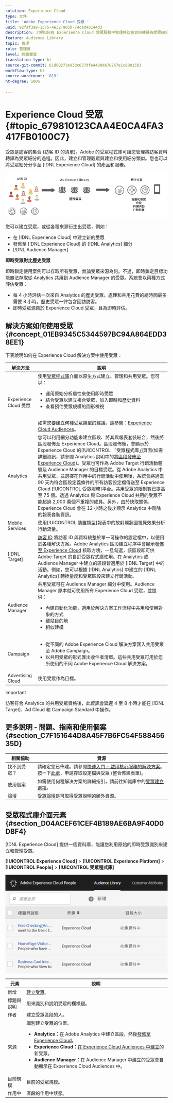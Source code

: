 ```yaml
---
solution: Experience Cloud
type: 文件
title: 'Adobe Experience Cloud 受眾 '
uuid: 92faf3a8-1375-4e32-905b-74cad48144d3
description: 了解如何在 Experience Cloud 受眾服務中管理將訪客資料轉譯為受眾細分。
feature: Audience Library
topic: 管理
role: 管理員
level: 經驗豐富
translation-type: ht
source-git-commit: 61d60273e933c637dfe4400da78257e1c80015b3
workflow-type: ht
source-wordcount: '819'
ht-degree: 100%

---
```



# Experience Cloud 受眾{#topic_679810123CAA4E0CA4FA3417FB0100C7}

受眾是訪客的集合 (訪客 ID 的清單)。Adobe 的受眾程式庫可讓您管理將訪客資料轉譯為受眾細分的過程。因此，建立和管理觀眾與建立和使用細分類似。您也可以將受眾細分分享至 [!DNL Experience Cloud] 的產品和服務。

![](assets/audiences.png)

您可以建立受眾，或從各種來源衍生出受眾，例如：

* 在 [!DNL Experience Cloud] 中建立新的受眾
* 發佈至 [!DNL Experience Cloud] 的 [!DNL Analytics] 細分
* [!DNL Audience Manager]

**即時受眾對比歷史受眾**

即時鎖定使用案例可以存取所有受眾，無論受眾來源為何。不過，即時鎖定目標功能無法存取從 Analytics 共用到 Audience Manager 的受眾。系統會以兩種方式評估受眾：

* 每 4 小時評估一次來自 Analytics 的歷史受眾。處理和共用花費的總時間最多需要 8 小時。歷史受眾一律包含回訪訪客。
* 即時受眾源自於 Experience Cloud 受眾，且為即時評估。

## 解決方案如何使用受眾 {#concept_01EB9345C5344597BC94A864EDD38EE1}

下表說明如何在 Experience Cloud 解決方案中使用受眾：

| 解決方法 | 說明 |
|--- |--- |
| Experience Cloud 受眾 | 使用[受眾程式庫](../audience-library/audience-library.md)介面以原生方式建立、管理和共用受眾。您可以：<ul><li>運用原始分析屬性來使用即時受眾</li><li>結合受眾以建立複合受眾，加入即時和歷史資料</li><li>查看預估受眾規模的圖形檢視</li></ul><br>如需您要建立何種受眾類型的建議，請參閱：[Experience Cloud Audiences](https://helpx.adobe.com/tw/marketing-cloud-core/kb/People/Audience-Creation-Options.html)。 |
| Analytics | 您可以利用細分功能來建立區段、將其與報表套裝結合，然後將區段發佈至 Experience Cloud。區段發佈後，會顯示於 Experience Cloud 的[!UICONTROL 「受眾程式庫」]頁面(如需詳細資訊，請參閱 Analytics 說明中的[將區段發佈至 Experience Cloud](https://docs.adobe.com/content/help/zh-Hant/analytics/components/segmentation/segmentation-workflow/seg-publish.html))。受眾也可作為 Adobe Target 行銷活動體驗及 Audience Manager 的目標受眾。從 Adobe Analytics 中共用受眾，並選擇在作用中的行銷活動中使用後，系統會將過去 90 天內符合區段定義條件的所有訪客設定檔傳送至 Experience Cloud [!UICONTROL 受眾服務]平台。共用受眾的限制數已提高至 75 個。透過 Analytics 與 Experience Cloud 共用的受眾不能超過 2,000 萬個不重複的成員。另外，由於快取關係，Experience Cloud 會在 12 小時之後才顯示 Analytics 中刪除的報表套裝資訊。 |
| Mobile Services | 使用[!UICONTROL 裝置類型]報表中的放射環狀圖視覺效果分析行動流量。 |
| [!DNL Target] | [訪客 ID](https://docs.adobe.com/content/help/zh-Hant/id-service/using/home.html) 將訪客 ID 與資料統整於單一可操作的設定檔中，以便用於各種解決方案。Adobe Analytics 區段建立程序中會顯示[發佈至 Experience Cloud](../audience-library/audience-library.md) 核取方塊，一旦勾選，該區段即可供 Adobe Target 的自訂受眾程式庫使用。在 Analytics 或 Audience Manager 中建立的區段皆適用於 [!DNL Target] 中的活動。例如，您可以根據 [!DNL Analytics] 中建立的 [!DNL Analytics] 轉換量度和受眾區段來建立行銷活動。 |
| Audience Manager | 共用受眾可在 Audience Manager 細分中使用。Audience Manager 原本就可使用所有 Experience Cloud 受眾，並提供：<ul><li>內建自動化功能，適用於解決方案工作流程中共用和使用對象的方式</li><li>離站目的地</li><li>相似建模</li></ul> |
| Campaign | <ul><li>從不同的 Adobe Experience Cloud 解決方案匯入共用受眾至 Adobe Campaign。</li><li>以共用受眾的形式匯出收件者清單。這些共用受眾可用於您所使用的不同 Adobe Experience Cloud 解決方案。</li></ul> |
| Advertising Cloud | 使用受眾作為目標。 |

>[!IMPORTANT]
>
>訪客符合 Analytics 的共用受眾資格後，此資訊會延遲 4 至 8 小時才能在 [!DNL Target]、Ad Cloud 和 Campaign Standard 中操作。

## 更多說明 - 問題、指南和使用個案 {#section_C7F151644D8A45F7B6FC54F58845635D}

| 相關協助 | 資源 |
|--- |--- |
| 找不到受眾？ | 請確定您已佈建。請參閱[快速入門 - 啟用核心服務的解決方案](../core-services/core-services.md)。<br>按一下[此處](https://www.adobe.com/go/audiences)，申請存取設定檔與受眾 (整合佈建表單)。 |
| 使用個案 | 如需使用何種解決方案的詳細指引，請前往知識庫中的[受眾建立選項](https://helpx.adobe.com/tw/marketing-cloud-core/kb/People/Audience-Creation-Options.html)。 |
| 論壇 | [受眾論壇](https://forums.adobe.com/community/experience-cloud/platform/core-services/people-service/audiences)是可取得受眾說明的額外資源。 |

## 受眾程式庫介面元素 {#section_D04ACEF61CEF4B189AE6BA9F40D0DBF4}

[!DNL Experience Cloud] 提供一個資料庫，能讓您利用原始的即時受眾識別來建立和管理受眾。

**[!UICONTROL Experience Cloud]** > **[!UICONTROL Experience Platform]** > **[!UICONTROL People]** > **[!UICONTROL 受眾程式庫]**

![](assets/audience_library.png)

| 元素 | 說明 |
|--- |--- |
| 新增 | [建立受眾](../audience-library/audience-library.md)。 |
| 標題與說明 | 用來識別和說明受眾的欄標題。 |
| 作者 | 建立受眾區段的人。 |
| 來源 | 識別建立受眾的位置。<ul><li>**Analytics：**&#x200B;在 Adobe Analytics 中建立區段，然後[發佈至 Experience Cloud](../audience-library/audience-library.md)。</li><li>**Experience Cloud：**[在 Experience Cloud Audiences 中建立](../audience-library/audience-library.md)的新受眾。</li><li>**Audience Manager：**&#x200B;在 Audience Manager 中建立的受眾會自動顯示在 Experience Cloud Audiences 中。</li></ul> |
| 目前規模 | 目前的受眾規模。 |
| 作用中 | 區段的作用中狀態。 |
